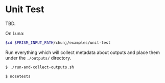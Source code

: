 # Unit Test

TBD.

On Luna:

```bash
$cd $PRISM_INPUT_PATH/chunj/examples/unit-test
```

Run everything which will collect metadata about outputs and place them under the `./outputs/` directory.

```bash
$ ./run-and-collect-outputs.sh
```

```bash
$ nosetests
```
